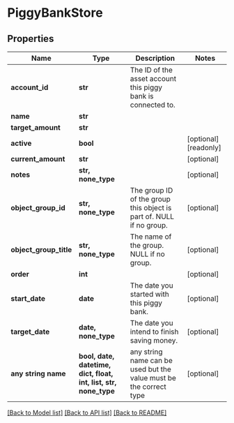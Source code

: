 # PiggyBankStore


## Properties
Name | Type | Description | Notes
------------ | ------------- | ------------- | -------------
**account_id** | **str** | The ID of the asset account this piggy bank is connected to. | 
**name** | **str** |  | 
**target_amount** | **str** |  | 
**active** | **bool** |  | [optional] [readonly] 
**current_amount** | **str** |  | [optional] 
**notes** | **str, none_type** |  | [optional] 
**object_group_id** | **str, none_type** | The group ID of the group this object is part of. NULL if no group. | [optional] 
**object_group_title** | **str, none_type** | The name of the group. NULL if no group. | [optional] 
**order** | **int** |  | [optional] 
**start_date** | **date** | The date you started with this piggy bank. | [optional] 
**target_date** | **date, none_type** | The date you intend to finish saving money. | [optional] 
**any string name** | **bool, date, datetime, dict, float, int, list, str, none_type** | any string name can be used but the value must be the correct type | [optional]

[[Back to Model list]](../README.md#documentation-for-models) [[Back to API list]](../README.md#documentation-for-api-endpoints) [[Back to README]](../README.md)


